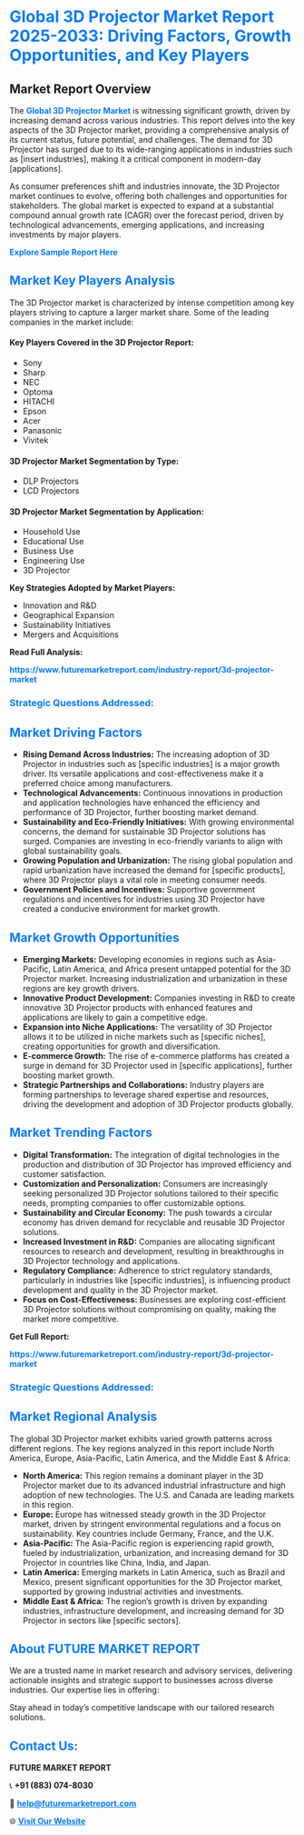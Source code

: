 <h1 style="color: #007BFF;">Global 3D Projector Market Report 2025-2033: Driving Factors, Growth Opportunities, and Key Players</h1>

<section id="overview">
<h2>Market Report Overview</h2>
<p>The <a href="https://www.futuremarketreport.com/industry-report/3d-projector-market" style="color: #007BFF; text-decoration: none;"><strong>Global 3D Projector Market</strong></a> is witnessing significant growth, driven by increasing demand across various industries. This report delves into the key aspects of the 3D Projector market, providing a comprehensive analysis of its current status, future potential, and challenges. The demand for 3D Projector has surged due to its wide-ranging applications in industries such as [insert industries], making it a critical component in modern-day [applications].</p>
<p>As consumer preferences shift and industries innovate, the 3D Projector market continues to evolve, offering both challenges and opportunities for stakeholders. The global market is expected to expand at a substantial compound annual growth rate (CAGR) over the forecast period, driven by technological advancements, emerging applications, and increasing investments by major players.</p>
</section>

<section id="overview">
<p><a href="https://www.futuremarketreport.com/request-sample/reportId=124232" style="color: #007BFF; text-decoration: none;"><strong>Explore Sample Report Here</strong></a></p>
</section>

<section id="key-players">
<h2 style="color: #007BFF;">Market Key Players Analysis</h2>
<p>The 3D Projector market is characterized by intense competition among key players striving to capture a larger market share. Some of the leading companies in the market include:</p>
<h4>Key Players Covered in the 3D Projector Report:</h4>
<ul><li>Sony</li><li>Sharp</li><li>NEC</li><li>Optoma</li><li>HITACHI</li><li>Epson</li><li>Acer</li><li>Panasonic</li><li>Vivitek</li></ul>
<h4>3D Projector Market Segmentation by Type:</h4>
<ul><li>DLP Projectors</li><li>LCD Projectors</li></ul>

<h4>3D Projector Market Segmentation by Application:</h4>
<ul><li>Household Use</li><li>Educational Use</li><li>Business Use</li><li>Engineering Use</li><li>3D Projector</li></ul>
<p><strong>Key Strategies Adopted by Market Players:</strong></p>
<ul>
<li>Innovation and R&D</li>
<li>Geographical Expansion</li>
<li>Sustainability Initiatives</li>
<li>Mergers and Acquisitions</li>
</ul>
</section>

<section>
<p><strong>Read Full Analysis: </strong></p><a href="https://www.futuremarketreport.com/industry-report/3d-projector-market" style="color: #007BFF; text-decoration: none;"><strong>https://www.futuremarketreport.com/industry-report/3d-projector-market</strong></a>
<h3 style="color: #007BFF;">Strategic Questions Addressed:</h3>
</section>

<section id="driving-factors">
<h2 style="color: #007BFF;">Market Driving Factors</h2>
<ul>
<li><strong>Rising Demand Across Industries:</strong> The increasing adoption of 3D Projector in industries such as [specific industries] is a major growth driver. Its versatile applications and cost-effectiveness make it a preferred choice among manufacturers.</li>
<li><strong>Technological Advancements:</strong> Continuous innovations in production and application technologies have enhanced the efficiency and performance of 3D Projector, further boosting market demand.</li>
<li><strong>Sustainability and Eco-Friendly Initiatives:</strong> With growing environmental concerns, the demand for sustainable 3D Projector solutions has surged. Companies are investing in eco-friendly variants to align with global sustainability goals.</li>
<li><strong>Growing Population and Urbanization:</strong> The rising global population and rapid urbanization have increased the demand for [specific products], where 3D Projector plays a vital role in meeting consumer needs.</li>
<li><strong>Government Policies and Incentives:</strong> Supportive government regulations and incentives for industries using 3D Projector have created a conducive environment for market growth.</li>
</ul>
</section>

<section id="growth-opportunities">
<h2 style="color: #007BFF;">Market Growth Opportunities</h2>
<ul>
<li><strong>Emerging Markets:</strong> Developing economies in regions such as Asia-Pacific, Latin America, and Africa present untapped potential for the 3D Projector market. Increasing industrialization and urbanization in these regions are key growth drivers.</li>
<li><strong>Innovative Product Development:</strong> Companies investing in R&D to create innovative 3D Projector products with enhanced features and applications are likely to gain a competitive edge.</li>
<li><strong>Expansion into Niche Applications:</strong> The versatility of 3D Projector allows it to be utilized in niche markets such as [specific niches], creating opportunities for growth and diversification.</li>
<li><strong>E-commerce Growth:</strong> The rise of e-commerce platforms has created a surge in demand for 3D Projector used in [specific applications], further boosting market growth.</li>
<li><strong>Strategic Partnerships and Collaborations:</strong> Industry players are forming partnerships to leverage shared expertise and resources, driving the development and adoption of 3D Projector products globally.</li>
</ul>
</section>

<section id="trending-factors">
<h2 style="color: #007BFF;">Market Trending Factors</h2>
<ul>
<li><strong>Digital Transformation:</strong> The integration of digital technologies in the production and distribution of 3D Projector has improved efficiency and customer satisfaction.</li>
<li><strong>Customization and Personalization:</strong> Consumers are increasingly seeking personalized 3D Projector solutions tailored to their specific needs, prompting companies to offer customizable options.</li>
<li><strong>Sustainability and Circular Economy:</strong> The push towards a circular economy has driven demand for recyclable and reusable 3D Projector solutions.</li>
<li><strong>Increased Investment in R&D:</strong> Companies are allocating significant resources to research and development, resulting in breakthroughs in 3D Projector technology and applications.</li>
<li><strong>Regulatory Compliance:</strong> Adherence to strict regulatory standards, particularly in industries like [specific industries], is influencing product development and quality in the 3D Projector market.</li>
<li><strong>Focus on Cost-Effectiveness:</strong> Businesses are exploring cost-efficient 3D Projector solutions without compromising on quality, making the market more competitive.</li>
</ul>
</section>

<section>
<p><strong>Get Full Report: </strong></p><a href="https://www.futuremarketreport.com/industry-report/3d-projector-market" style="color: #007BFF; text-decoration: none;"><strong>https://www.futuremarketreport.com/industry-report/3d-projector-market</strong></a>
<h3 style="color: #007BFF;">Strategic Questions Addressed:</h3>
</section>


<section id="regional-analysis">
<h2 style="color: #007BFF;">Market Regional Analysis</h2>
<p>The global 3D Projector market exhibits varied growth patterns across different regions. The key regions analyzed in this report include North America, Europe, Asia-Pacific, Latin America, and the Middle East & Africa:</p>
<ul>
<li><strong>North America:</strong> This region remains a dominant player in the 3D Projector market due to its advanced industrial infrastructure and high adoption of new technologies. The U.S. and Canada are leading markets in this region.</li>
<li><strong>Europe:</strong> Europe has witnessed steady growth in the 3D Projector market, driven by stringent environmental regulations and a focus on sustainability. Key countries include Germany, France, and the U.K.</li>
<li><strong>Asia-Pacific:</strong> The Asia-Pacific region is experiencing rapid growth, fueled by industrialization, urbanization, and increasing demand for 3D Projector in countries like China, India, and Japan.</li>
<li><strong>Latin America:</strong> Emerging markets in Latin America, such as Brazil and Mexico, present significant opportunities for the 3D Projector market, supported by growing industrial activities and investments.</li>
<li><strong>Middle East & Africa:</strong> The region’s growth is driven by expanding industries, infrastructure development, and increasing demand for 3D Projector in sectors like [specific sectors].</li>
</ul>
</section>

<footer>
<h2 style="color: #007BFF;">About FUTURE MARKET REPORT</h2>
<p>We are a trusted name in market research and advisory services, delivering actionable insights and strategic support to businesses across diverse industries. Our expertise lies in offering:</p>

<p>Stay ahead in today’s competitive landscape with our tailored research solutions.</p>

<h2 style="color: #007BFF;">Contact Us:</h2>
<p><strong>FUTURE MARKET REPORT</strong></p>
<p>📞 <strong>+91 (883) 074-8030</strong></p>
<p>📧 <strong><a href="mailto:help@futuremarketreport.com" style="color: #007BFF;">help@futuremarketreport.com</a></strong></p>
<p>🌐 <strong><a href="https://www.futuremarketreport.com/" style="color: #007BFF;">Visit Our Website</a></strong></p>
</footer>